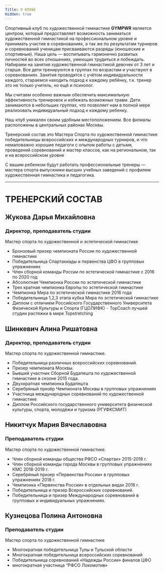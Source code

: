 ```yaml
---
Title: О КЛУБЕ 
Hidden: true
---
```


Спортивный клуб по художественной гимнастике **GYMPWR** является центром, который предоставляет возможность заниматься художественной гимнастикой на профессиональном уровне и принимать участие в соревнованиях, а так же по результатам турниров и соревнований ученицам присваиваются разряды (юношеские и спортивные). Наша цель — воспитывать гармонично развитых личностей во всех отношениях, умеющих трудиться и побеждать. Набираем на занятия художественной гимнастикой девочек от 3 лет и старше. Все дети тренируются в группах по возрастам и участвуют в соревнованиях. Занятия проводятся с учётом индивидуальности каждого, стараемся находить подход к каждому ребёнку, т.к. тренер это не только учитель, но ещё и психолог.


Мы считаем особенно важным обеспечить максимальную эффективность тренировок и избежать возможных травм. Дети занимаются в небольших группах, что позволяет нам в полной мере реализовать индивидуальный подход к каждому ребенку.

Наш клуб уникален своим удобным местоположением. Все филиалы расположены в центральных районах Москвы.

Тренерский состав это Мастера Спорта по художественной гимнастике победительницы всероссийских и международных турниров, и что немаловажно хорошие педагоги с опытом работы с детьми, проведений соревнований и мастер классов, как на региональном, так и на всероссийском уровне

С вашим ребенком будут работать профессиональные тренеры — мастера спорта выпускники высших учебных заведений с профилем художественная гимнастика и педагогика.


_____
# ТРЕНЕРСКИЙ СОСТАВ 

## Жукова Дарья Михайловна
### Директор, преподаватель студии 

Мастер спорта по художественной и эстетической гимнастике
- Бронзовый призер чемпионата России по художественной гимнастике
- Победительница Спартакиады и первенства ЦФО в групповых упражнениях 
- Член сборной команды России по эстетической гимнастике с 2016 по 2020 год
- Абсолютная Чемпионка России по эстетической гимнастике
- Трех кратная чемпионка Европы по эстетической гимнастике
- Чемпионка Мира по эстетической гимнастике 2016 года
- Победительница 1,2,3 этапа кубка Мира по эстетической гимнастике
- Диплом с отличием Российского Государственного Университета Физической Культуры и Спорта (ГЦОЛИФК)
⁃ TopCoach лучшей студии растяжки в мире Topstretching


## Шинкевич Алина Ришатовна 
### Директор, преподаватель студии 

Мастер спорта по художественной гимнастике.
- Победительница различных всероссийских соревнований.
- Призер чемпионата Москвы.
- Бывший участник Сборной Будапешта по художественной гимнастике в сезоне 2015 года.
- Двухкратная чемпионка Будапешта
- Серебряный призёр Чемпионата Москвы в групповых упражнениях
- Участница международных  соревнований по художественной гимнастике
- Диплом Российского государственного университета физической культуры, спорта, молодёжи и туризма (РГУФКСМИТ)


## Никитчук Мария Вячеславовна
### Преподаватель студии 

Мастер спорта по художественной гимнастике. 
- Член сборной команды общества РФСО «Спартак»  2015-2018 г.
- Член сборной команды города Москвы в групповых упражнениях КМС  2018-2019  г.
- Серебряный призер «Первенства России» в групповых упражнениях  2018 г.
- Чемпионка «Первенства России» в отдельных видах  2018 г.
- Победительница и призер Всероссийских соревнований.
- Победительница и призер Международных соревнований в групповых и индивидуальных упражнениях.


## Кузнецова Полина Антоновна
### Преподаватель студии 

Мастер спорта  по художественной гимнастике
- Многократная победительница Тулы и Тульской области
- Многократная победительница всероссийских соревнований
- Победительница соревнований «Надежды России» финалов ЦФО
- многократная участница “РФСО Локомотив»


